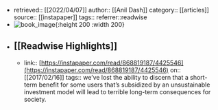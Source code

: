 - retrieved:: [[2022/04/07]]
  author:: [[Anil Dash]]
  category:: [[articles]]
  source:: [[instapaper]]
  tags:: 
  referrer::readwise
- ![book_image](https://readwise-assets.s3.amazonaws.com/static/images/article4.6bc1851654a0.png){:height 200 :width 200}
- ## [[Readwise Highlights]]
	- link:: [https://instapaper.com/read/868819187/4425546](https://instapaper.com/read/868819187/4425546)
	  on:: [[2017/02/16]]
	  tags:: 
	  we’ve lost the ability to discern that a short-term benefit for some users that’s subsidized by an unsustainable investment model will lead to terrible long-term consequences for society.
